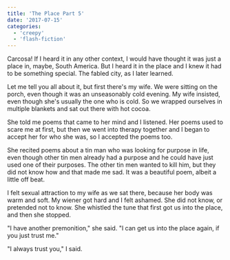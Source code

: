 ```yaml
---
title: 'The Place Part 5'
date: '2017-07-15'
categories:
  - 'creepy'
  - 'flash-fiction'
---
```


Carcosa! If I heard it in any other context, I would have thought it was just a
place in, maybe, South America. But I heard it in the place and I knew it had to
be something special. The fabled city, as I later learned.

<!-- truncate -->


Let me tell you all about it, but first there's my wife. We were sitting on the
porch, even though it was an unseasonably cold evening. My wife insisted, even
though she's usually the one who is cold. So we wrapped ourselves in multiple
blankets and sat out there with hot cocoa.

She told me poems that came to her mind and I listened. Her poems used to scare
me at first, but then we went into therapy together and I began to accept her
for who she was, so I accepted the poems too.

She recited poems about a tin man who was looking for purpose in life, even
though other tin men already had a purpose and he could have just used one of
their purposes. The other tin men wanted to kill him, but they did not know how
and that made me sad. It was a beautiful poem, albeit a little off beat.

I felt sexual attraction to my wife as we sat there, because her body was warm
and soft. My wiener got hard and I felt ashamed. She did not know, or pretended
not to know. She whistled the tune that first got us into the place, and then
she stopped.

"I have another premonition," she said. "I can get us into the place again, if
you just trust me."

"I always trust you," I said.
